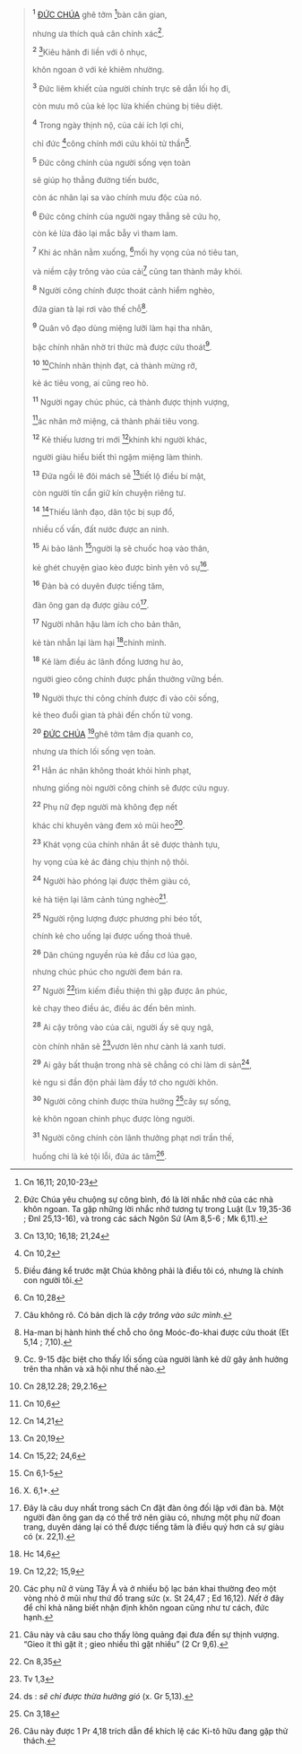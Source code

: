 > <sup><b>1</b></sup> [ĐỨC CHÚA]() ghê tởm [^1@-268135fc-b4c6-41cc-b1dd-6ea1822ce6bc]bàn cân gian,
>
> nhưng ưa thích quả cân chính xác[^1-268135fc-b4c6-41cc-b1dd-6ea1822ce6bc].
>
> <sup><b>2</b></sup> [^2@-268135fc-b4c6-41cc-b1dd-6ea1822ce6bc]Kiêu hãnh đi liền với ô nhục,
>
> khôn ngoan ở với kẻ khiêm nhường.
>
> <sup><b>3</b></sup> Đức liêm khiết của người chính trực sẽ dẫn lối họ đi,
>
> còn mưu mô của kẻ lọc lừa khiến chúng bị tiêu diệt.
>
> <sup><b>4</b></sup> Trong ngày thịnh nộ, của cải ích lợi chi,
>
> chỉ đức [^3@-268135fc-b4c6-41cc-b1dd-6ea1822ce6bc]công chính mới cứu khỏi tử thần[^2-268135fc-b4c6-41cc-b1dd-6ea1822ce6bc].
>
> <sup><b>5</b></sup> Đức công chính của người sống vẹn toàn
>
> sẽ giúp họ thẳng đường tiến bước,
>
> còn ác nhân lại sa vào chính mưu độc của nó.
>
> <sup><b>6</b></sup> Đức công chính của người ngay thẳng sẽ cứu họ,
>
> còn kẻ lừa đảo lại mắc bẫy vì tham lam.
>
> <sup><b>7</b></sup> Khi ác nhân nằm xuống, [^4@-268135fc-b4c6-41cc-b1dd-6ea1822ce6bc]mối hy vọng của nó tiêu tan,
>
> và niềm cậy trông vào của cải[^3-268135fc-b4c6-41cc-b1dd-6ea1822ce6bc] cũng tan thành mây khói.
>
> <sup><b>8</b></sup> Người công chính được thoát cảnh hiểm nghèo,
>
> đứa gian tà lại rơi vào thế chỗ[^4-268135fc-b4c6-41cc-b1dd-6ea1822ce6bc].
>
> <sup><b>9</b></sup> Quân vô đạo dùng miệng lưỡi làm hại tha nhân,
>
> bậc chính nhân nhờ tri thức mà được cứu thoát[^5-268135fc-b4c6-41cc-b1dd-6ea1822ce6bc].
>
> <sup><b>10</b></sup> [^5@-268135fc-b4c6-41cc-b1dd-6ea1822ce6bc]Chính nhân thịnh đạt, cả thành mừng rỡ,
>
> kẻ ác tiêu vong, ai cũng reo hò.
>
> <sup><b>11</b></sup> Người ngay chúc phúc, cả thành được thịnh vượng,
>
> [^6@-268135fc-b4c6-41cc-b1dd-6ea1822ce6bc]ác nhân mở miệng, cả thành phải tiêu vong.
>
> <sup><b>12</b></sup> Kẻ thiếu lương tri mới [^7@-268135fc-b4c6-41cc-b1dd-6ea1822ce6bc]khinh khi người khác,
>
> người giàu hiểu biết thì ngậm miệng làm thinh.
>
> <sup><b>13</b></sup> Đứa ngồi lê đôi mách sẽ [^8@-268135fc-b4c6-41cc-b1dd-6ea1822ce6bc]tiết lộ điều bí mật,
>
> còn người tín cẩn giữ kín chuyện riêng tư.
>
> <sup><b>14</b></sup> [^9@-268135fc-b4c6-41cc-b1dd-6ea1822ce6bc]Thiếu lãnh đạo, dân tộc bị sụp đổ,
>
> nhiều cố vấn, đất nước được an ninh.
>
> <sup><b>15</b></sup> Ai bảo lãnh [^10@-268135fc-b4c6-41cc-b1dd-6ea1822ce6bc]người lạ sẽ chuốc hoạ vào thân,
>
> kẻ ghét chuyện giao kèo được bình yên vô sự[^6-268135fc-b4c6-41cc-b1dd-6ea1822ce6bc].
>
> <sup><b>16</b></sup> Đàn bà có duyên được tiếng tăm,
>
> đàn ông gan dạ được giàu có[^7-268135fc-b4c6-41cc-b1dd-6ea1822ce6bc].
>
> <sup><b>17</b></sup> Người nhân hậu làm ích cho bản thân,
>
> kẻ tàn nhẫn lại làm hại [^11@-268135fc-b4c6-41cc-b1dd-6ea1822ce6bc]chính mình.
>
> <sup><b>18</b></sup> Kẻ làm điều ác lãnh đồng lương hư ảo,
>
> người gieo công chính được phần thưởng vững bền.
>
> <sup><b>19</b></sup> Người thực thi công chính được đi vào cõi sống,
>
> kẻ theo đuổi gian tà phải đến chốn tử vong.
>
> <sup><b>20</b></sup> [ĐỨC CHÚA]() [^12@-268135fc-b4c6-41cc-b1dd-6ea1822ce6bc]ghê tởm tâm địa quanh co,
>
> nhưng ưa thích lối sống vẹn toàn.
>
> <sup><b>21</b></sup> Hẳn ác nhân không thoát khỏi hình phạt,
>
> nhưng giống nòi người công chính sẽ được cứu nguy.
>
> <sup><b>22</b></sup> Phụ nữ đẹp người mà không đẹp nết
>
> khác chi khuyên vàng đem xỏ mũi heo[^8-268135fc-b4c6-41cc-b1dd-6ea1822ce6bc].
>
> <sup><b>23</b></sup> Khát vọng của chính nhân ắt sẽ được thành tựu,
>
> hy vọng của kẻ ác đáng chịu thịnh nộ thôi.
>
> <sup><b>24</b></sup> Người hào phóng lại được thêm giàu có,
>
> kẻ hà tiện lại lâm cảnh túng nghèo[^9-268135fc-b4c6-41cc-b1dd-6ea1822ce6bc].
>
> <sup><b>25</b></sup> Người rộng lượng được phương phi béo tốt,
>
> chính kẻ cho uống lại được uống thoả thuê.
>
> <sup><b>26</b></sup> Dân chúng nguyền rủa kẻ đầu cơ lúa gạo,
>
> nhưng chúc phúc cho người đem bán ra.
>
> <sup><b>27</b></sup> Người [^13@-268135fc-b4c6-41cc-b1dd-6ea1822ce6bc]tìm kiếm điều thiện thì gặp được ân phúc,
>
> kẻ chạy theo điều ác, điều ác đến bên mình.
>
> <sup><b>28</b></sup> Ai cậy trông vào của cải, người ấy sẽ quỵ ngã,
>
> còn chính nhân sẽ [^14@-268135fc-b4c6-41cc-b1dd-6ea1822ce6bc]vươn lên như cành lá xanh tươi.
>
> <sup><b>29</b></sup> Ai gây bất thuận trong nhà sẽ chẳng có chi làm di sản[^10-268135fc-b4c6-41cc-b1dd-6ea1822ce6bc],
>
> kẻ ngu si đần độn phải làm đầy tớ cho người khôn.
>
> <sup><b>30</b></sup> Người công chính được thừa hưởng [^15@-268135fc-b4c6-41cc-b1dd-6ea1822ce6bc]cây sự sống,
>
> kẻ khôn ngoan chinh phục được lòng người.
>
> <sup><b>31</b></sup> Người công chính còn lãnh thưởng phạt nơi trần thế,
>
> huống chi là kẻ tội lỗi, đứa ác tâm[^11-268135fc-b4c6-41cc-b1dd-6ea1822ce6bc].

[^1-268135fc-b4c6-41cc-b1dd-6ea1822ce6bc]: Đức Chúa yêu chuộng sự công bình, đó là lời nhắc nhở của các nhà khôn ngoan. Ta gặp những lời nhắc nhở tương tự trong Luật (Lv 19,35-36 ; Đnl 25,13-16), và trong các sách Ngôn Sứ (Am 8,5-6 ; Mk 6,11).
[^2-268135fc-b4c6-41cc-b1dd-6ea1822ce6bc]: Điều đáng kể trước mặt Chúa không phải là điều tôi có, nhưng là chính con người tôi.
[^3-268135fc-b4c6-41cc-b1dd-6ea1822ce6bc]: Câu không rõ. Có bản dịch là *cậy trông vào sức mình*.
[^4-268135fc-b4c6-41cc-b1dd-6ea1822ce6bc]: Ha-man bị hành hình thế chỗ cho ông Moóc-đo-khai được cứu thoát (Et 5,14 ; 7,10).
[^5-268135fc-b4c6-41cc-b1dd-6ea1822ce6bc]: Cc. 9-15 đặc biệt cho thấy lối sống của người lành kẻ dữ gây ảnh hưởng trên tha nhân và xã hội như thế nào.
[^6-268135fc-b4c6-41cc-b1dd-6ea1822ce6bc]: X. 6,1+.
[^7-268135fc-b4c6-41cc-b1dd-6ea1822ce6bc]: Đây là câu duy nhất trong sách Cn đặt đàn ông đối lập với đàn bà. Một người đàn ông gan dạ có thể trở nên giàu có, nhưng một phụ nữ đoan trang, duyên dáng lại có thể được tiếng tăm là điều quý hơn cả sự giàu có (x. 22,1).
[^8-268135fc-b4c6-41cc-b1dd-6ea1822ce6bc]: Các phụ nữ ở vùng Tây Á và ở nhiều bộ lạc bán khai thường đeo một vòng nhỏ ở mũi như thứ đồ trang sức (x. St 24,47 ; Ed 16,12). *Nết* ở đây để chỉ khả năng biết nhận định khôn ngoan cũng như tư cách, đức hạnh.
[^9-268135fc-b4c6-41cc-b1dd-6ea1822ce6bc]: Câu này và câu sau cho thấy lòng quảng đại đưa đến sự thịnh vượng. “Gieo ít thì gặt ít ; gieo nhiều thì gặt nhiều” (2 Cr 9,6).
[^10-268135fc-b4c6-41cc-b1dd-6ea1822ce6bc]: ds : *sẽ chỉ được thừa hưởng gió* (x. Gr 5,13).
[^11-268135fc-b4c6-41cc-b1dd-6ea1822ce6bc]: Câu này được 1 Pr 4,18 trích dẫn để khích lệ các Ki-tô hữu đang gặp thử thách.
[^1@-268135fc-b4c6-41cc-b1dd-6ea1822ce6bc]: Cn 16,11; 20,10-23
[^2@-268135fc-b4c6-41cc-b1dd-6ea1822ce6bc]: Cn 13,10; 16,18; 21,24
[^3@-268135fc-b4c6-41cc-b1dd-6ea1822ce6bc]: Cn 10,2
[^4@-268135fc-b4c6-41cc-b1dd-6ea1822ce6bc]: Cn 10,28
[^5@-268135fc-b4c6-41cc-b1dd-6ea1822ce6bc]: Cn 28,12.28; 29,2.16
[^6@-268135fc-b4c6-41cc-b1dd-6ea1822ce6bc]: Cn 10,6
[^7@-268135fc-b4c6-41cc-b1dd-6ea1822ce6bc]: Cn 14,21
[^8@-268135fc-b4c6-41cc-b1dd-6ea1822ce6bc]: Cn 20,19
[^9@-268135fc-b4c6-41cc-b1dd-6ea1822ce6bc]: Cn 15,22; 24,6
[^10@-268135fc-b4c6-41cc-b1dd-6ea1822ce6bc]: Cn 6,1-5
[^11@-268135fc-b4c6-41cc-b1dd-6ea1822ce6bc]: Hc 14,6
[^12@-268135fc-b4c6-41cc-b1dd-6ea1822ce6bc]: Cn 12,22; 15,9
[^13@-268135fc-b4c6-41cc-b1dd-6ea1822ce6bc]: Cn 8,35
[^14@-268135fc-b4c6-41cc-b1dd-6ea1822ce6bc]: Tv 1,3
[^15@-268135fc-b4c6-41cc-b1dd-6ea1822ce6bc]: Cn 3,18